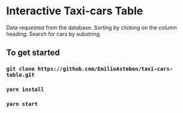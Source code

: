 # Interactive Taxi-cars Table

Data requested from the database.
Sorting by clicking on the column heading. Search for cars by substring. 

## To get started


### `git clone https://github.com/EmilioAsteben/taxi-cars-table.git`

### `yarn install`

### `yarn start`

